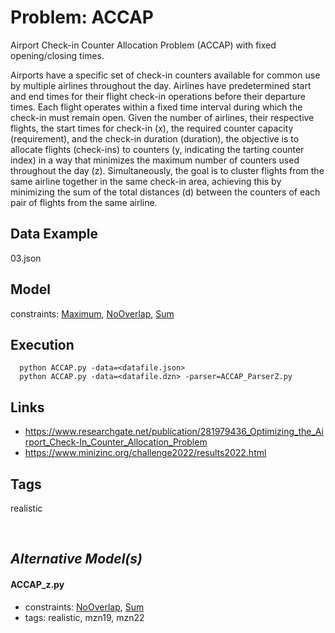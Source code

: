 # Problem: ACCAP

Airport Check-in Counter Allocation Problem (ACCAP) with fixed opening/closing times.

Airports have a specific set of check-in counters available for common use by multiple airlines throughout the day.
Airlines have predetermined start and end times for their flight check-in operations before their departure times.
Each flight operates within a fixed time interval during which the check-in must remain open.
Given the number of airlines, their respective flights, the start times for check-in (x),
the required counter capacity (requirement), and the check-in duration (duration),
the objective is to allocate flights (check-ins) to counters (y, indicating the tarting counter index) in a way
that minimizes the maximum number of counters used throughout the day (z).
Simultaneously, the goal is to cluster flights from the same airline together
in the same check-in area, achieving this by minimizing the sum of the total distances (d)
between the counters of each pair of flights from the same airline.


## Data Example
  03.json

## Model
  constraints: [Maximum](https://pycsp.org/documentation/constraints/Maximum), [NoOverlap](https://pycsp.org/documentation/constraints/NoOverlap), [Sum](https://pycsp.org/documentation/constraints/Sum)

## Execution
```
  python ACCAP.py -data=<datafile.json>
  python ACCAP.py -data=<datafile.dzn> -parser=ACCAP_ParserZ.py
```

## Links
  - https://www.researchgate.net/publication/281979436_Optimizing_the_Airport_Check-In_Counter_Allocation_Problem
  - https://www.minizinc.org/challenge2022/results2022.html

## Tags
  realistic

<br />

## _Alternative Model(s)_

#### ACCAP_z.py
 - constraints: [NoOverlap](https://pycsp.org/documentation/constraints/NoOverlap), [Sum](https://pycsp.org/documentation/constraints/Sum)
 - tags: realistic, mzn19, mzn22
